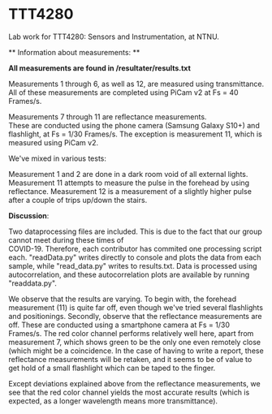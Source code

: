# TTT4280
Lab work for TTT4280: Sensors and Instrumentation, at NTNU.

** Information about measurements: **

__All measurements are found in /resultater/results.txt__

Measurements 1 through 6, as well as 12, are measured using transmittance.\
All of these measurements are completed using PiCam v2 at Fs = 40 Frames/s.

Measurements 7 through 11 are reflectance measurements.\
These are conducted using the phone camera (Samsung Galaxy S10+) and flashlight, at Fs = 1/30 Frames/s.
The exception is measurement 11, which is measured using PiCam v2.

We've mixed in various tests:

Measurement 1 and 2 are done in a dark room void of all external lights.
Measurement 11 attempts to measure the pulse in the forehead by using reflectance.
Measurement 12 is a measurement of a slightly higher pulse after a couple of trips up/down the stairs.

__Discussion__:

Two dataprocessing files are included. This is due to the fact that our group cannot meet during these times of\
COVID-19. Therefore, each contributor has commited one processing script each. "readData.py" writes directly to console and plots the data from each sample,
while "read_data.py" writes to results.txt. Data is processed using autocorrelation, and these autocorrelation plots are available by running "readdata.py".

We observe that the results are varying. To begin with, the forehead measurement (11) is quite far off, even though we've tried several flashlights and positionings. Secondly, observe that the reflectance measurements are off. These are conducted using a smartphone camera at Fs = 1/30 Frames/s. The red color channel performs relatively well here, apart from measurement 7, which shows green to be the only one even remotely close (which might be a coincidence. In the case of having to write a report, these reflectance measurements will be retaken, and it seems to be of value to get hold of a small flashlight which can be taped to the finger.


Except deviations explained above from the reflectance measurements, we see that the red color channel yields the most accurate results (which is expected, as a longer wavelength means more transmittance).

